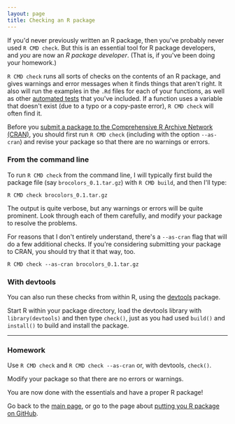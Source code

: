 ```yaml
---
layout: page
title: Checking an R package
---
```


If you'd never previously written an R package, then you've probably never used
`R CMD check`. But this is an essential tool for R package developers,
and _you_ are now an _R package developer_. (That is, if you've been
doing your homework.)

`R CMD check` runs all sorts of checks on the contents of an R
package, and gives warnings and error messages when it finds things
that aren't right. It also will run the examples in the `.Rd` files
for each of your functions, as well as other
[automated tests](tests.html) that you've included. If a function uses
a variable that doesn't exist (due to a typo or a copy-paste error),
`R CMD check` will often find it.

Before you
[submit a package to the Comprehensive R Archive Network (CRAN)](cran.html),
you should first run `R CMD check` (including with the option
`--as-cran`) and revise your package so that there are no warnings or errors.

### From the command line

To run `R CMD check` from the command line, I will typically first
build the package file (say `brocolors_0.1.tar.gz`) with `R CMD build`,
and then I'll type:

    R CMD check brocolors_0.1.tar.gz

The output is quite verbose, but any warnings or errors will be quite
prominent. Look through each of them carefully, and modify your
package to resolve the problems.

For reasons that I don't entirely understand, there's a `--as-cran`
flag that will do a few additional checks. If you're considering
submitting your package to CRAN, you should try that it that way, too.

    R CMD check --as-cran brocolors_0.1.tar.gz


### With devtools

You can also run these checks from within R, using the
[devtools](https://github.com/hadley/devtools) package.

Start R within your package directory, load the devtools library with
`library(devtools)` and then type `check()`, just as you had used
`build()` and `install()` to build and install the package.

---

### Homework

Use `R CMD check` and `R CMD check --as-cran` or, with devtools,
`check()`.

Modify your package so that there are no errors or warnings.

You are now done with the essentials and have a proper R package!

Go back to the [main page](http://kbroman.org/pkg_primer), or go to the page
about [putting you R package on GitHub](pages/github.html).
